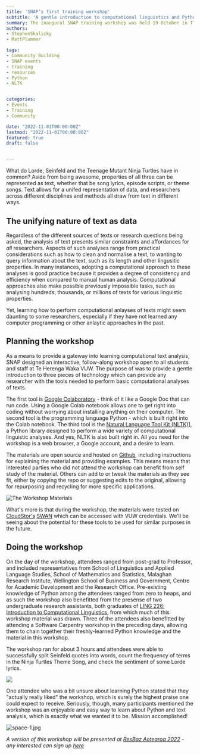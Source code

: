 ```yaml
---
title: 'SNAP’s first training workshop'
subtitle: 'A gentle introduction to computational linguistics and Python’s Natural language Tool Kit (NLTK) with Stephen Skalicky'
summary: The inaugural SNAP training workshop was held 19 October in TTR106
authors:
- StephenSkalicky
- MattPlummer

tags:
- Community Building
- SNAP events
- training
- resources
- Python
- NLTK


categories:
- Events
- Training
- Community 

date: "2022-11-01T00:00:00Z"
lastmod: "2022-11-01T00:00:00Z"
featured: true
draft: false


---
```


What do Lorde, Seinfeld and the Teenage Mutant Ninja Turtles have in common? Aside from being awesome, properties of all three can be represented as text, whether that be song lyrics, episode scripts, or theme songs. Text allows for a unifed representation of data, and researchers across different disciplines and methods all draw from text in different ways.

## The unifying nature of text as data

Regardless of the different sources of texts or research questions being asked, the analysis of text presents similar constraints and affordances for *all* researchers. Aspects of such analyses range from practical considerations such as how to clean and normalise a text, to wanting to query information about the text, such as its length and other lingusitic properties. In many instances, adopting a computational approach to these analyses is good practice because it provides a degree of consistency and efficiency when compared to manual human analysis. Computational approaches also make possible previously impossible tasks, such as analysing hundreds, thousands, or millions of texts for various linguistic properties. 

Yet, learning how to perform computational anlayses of texts might seem daunting to some researchers, especially if they have not learned any computer programming or other anlaytic approaches in the past. 

## Planning the workshop

As a means to provide a gateway into learning computational text analysis, SNAP designed an interactive, follow-along workshop open to all students and staff at Te Herenga Waka VUW. The purpose of was to provide a gentle introduction to three pieces of technology which can provide any researcher with the tools needed to perform basic computational analyses of texts. 

The first tool is [Google Colaboratory](https://colab.research.google.com/) - think of it like a Google Doc that can run code. Using a Google Colab notebook allows one to get right into coding without worrying about installing anything on their computer. The second tool is the programming language Python - which is built right into the Colab notebook. The third tool is the [Natural Language Tool Kit (NLTK)](https://www.nltk.org/)], a Python library designed to perform a wide variety of computational linguistic analyses. And yes, NLTK is also built right in. All you need for the workshop is a web browser, a Google account, and a desire to learn. 

The materials are open source and hosted on [Github](https://github.com/scskalicky/SNAP-CL), including instructions for explaining the material and providing examples. This means means that interested parties who did not attend the workshop can benefit from self study of the material. Others can add to or tweak the materials as they see fit, either by copying the repo or suggesting edits to the original, allowing for repurposing and recycling for more specific applications. 

![The Workshop Materials](https://i.imgur.com/ZKjxMkO.png)

What's more is that during the workshop, the materials were tested on [CloudStor's](https://www.aarnet.edu.au/cloudstor) [SWAN](https://www.aarnet.edu.au/data-analysis-in-cloudstor-swan-is-ready-for-researchers) which can be accessed with VUW credentials. We'll be seeing about the potential for these tools to be used for similar purposes in the future. 

## Doing the workshop

On the day of the workshop, attendees ranged from post-grad to Professor, and included representatives from School of Linguistics and Applied Language Studies, School of Mathematics and Statistics, Malaghan Research Institute, Wellington School of Business and Government, Centre for Academic Development and the Research Office. Pre-existing knowledge of Python among the attendees ranged from zero to heaps, and as such the workshop also benefitted from the presense of two undergraduate research assistants, both graduates of [LING 226: Introduction to Computational Linguistics](https://www.wgtn.ac.nz/courses/LING/226/2022/offering?crn=15285), from which much of this workshop material was drawn. Three of the attendees also benefitted by attending a Software Carpentry workshop in the preceding days, allowing them to chain together their freshly-learned Python knowledge and the material in this workshop. 

The workshop ran for about 3 hours and attendees were able to successfully split Seinfeld quotes into words, count the frequency of terms in the Ninja Turtles Theme Song, and check the sentiment of some Lorde lyrics. 

![](https://i.imgur.com/CpEnRyj.png)

One attendee who was a bit unsure about learning Python stated that they "actually really liked" the workshop, which is surely the highest praise one could expect to receive. Seriously, though, many participants mentioned the workshop was an enjoyable and easy way to learn about Python and text analysis, which is exactly what we wanted it to be. Mission accomplished!

![space-1.jpg](https://i.imgur.com/1HQIHBX.jpg)

*A version of this workshop will be presented at [ResBaz Aotearoa 2022](https://resbaz.auckland.ac.nz/) - any interested can sign up [here](https://resbaz.auckland.ac.nz/schedule/#session-103)*
